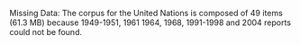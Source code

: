 Missing Data:
The corpus for the United Nations is composed of 49 items (61.3 MB) because 1949-1951, 1961 1964, 1968, 1991-1998 and 2004 reports could not be found. 
